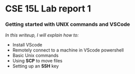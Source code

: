 # **CSE 15L Lab report 1**

### Getting started with UNIX commands and VSCode

*In this writeup, I will explain how to:*
- Install VScode
- Remotely connect to a machine in VScode powershell
- Basic Unix commands
- Using **SCP** to move files
- Setting up an **SSH** key

